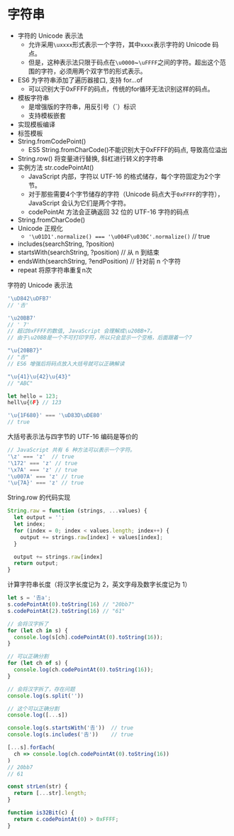 # 字符串

- 字符的 Unicode 表示法
  - 允许采用`\uxxxx`形式表示一个字符，其中`xxxx`表示字符的 Unicode 码点。
  - 但是，这种表示法只限于码点在`\u0000`~`\uFFFF`之间的字符。超出这个范围的字符，必须用两个双字节的形式表示。
- ES6 为字符串添加了遍历器接口, 支持 for...of
  - 可以识别大于0xFFFF的码点，传统的for循环无法识别这样的码点。
- 模板字符串
  - 是增强版的字符串，用反引号（`）标识
  - 支持模板嵌套
- 实现模板编译
- 标签模板
- String.fromCodePoint()
  - ES5 String.fromCharCode()不能识别大于0xFFFF的码点, 导致高位溢出
- String.row() 将变量进行替换, 斜杠进行转义的字符串
- 实例方法 str.codePointAt()
  - JavaScript 内部，字符以 UTF-16 的格式储存，每个字符固定为2个字节。
  - 对于那些需要4个字节储存的字符（Unicode 码点大于`0xFFFF`的字符），JavaScript 会认为它们是两个字符。
  - codePointAt 方法会正确返回 32 位的 UTF-16 字符的码点
- String.fromCharCode()
- Unicode 正规化
  - `'\u01D1'.normalize() === '\u004F\u030C'.normalize()` // true
- includes(searchString, ?position)
- startsWith(searchString, ?position)   // 从 n 到结束
- endsWith(searchString, ?endPosition)  // 针对前 n 个字符
- repeat 将原字符串重复n次

字符的 Unicode 表示法

```js
'\uD842\uDFB7'
// '𠮷'

'\u20BB7'
// ' 7'
// 超过0xFFFF的数值, JavaScript 会理解成\u20BB+7。
// 由于\u20BB是一个不可打印字符，所以只会显示一个空格，后面跟着一个7

"\u{20BB7}"
// "𠮷"
// ES6 增强后将码点放入大括号就可以正确解读

"\u{41}\u{42}\u{43}"
// "ABC"

let hello = 123;
hell\u{6F} // 123

'\u{1F680}' === '\uD83D\uDE80'
// true
```

大括号表示法与四字节的 UTF-16 编码是等价的

```js
// JavaScript 共有 6 种方法可以表示一个字符。
'\z' === 'z'  // true
'\172' === 'z' // true
'\x7A' === 'z' // true
'\u007A' === 'z' // true
'\u{7A}' === 'z' // true
```

String.row 的代码实现

```js
String.raw = function (strings, ...values) {
  let output = '';
  let index;
  for (index = 0; index < values.length; index++) {
    output += strings.raw[index] + values[index];
  }

  output += strings.raw[index]
  return output;
}
```

计算字符串长度（将汉字长度记为 2，英文字母及数字长度记为 1）

```js
let s = '𠮷a';
s.codePointAt(0).toString(16) // "20bb7"
s.codePointAt(2).toString(16) // "61"

// 会将汉字拆了
for (let ch in s) {
  console.log(s[ch].codePointAt(0).toString(16));
}

// 可以正确分割
for (let ch of s) {
  console.log(ch.codePointAt(0).toString(16));
}

// 会将汉字拆了，存在问题
console.log(s.split(''))

// 这个可以正确分割
console.log([...s])

console.log(s.startsWith('𠮷'))  // true
console.log(s.includes('𠮷'))    // true

[...s].forEach(
  ch => console.log(ch.codePointAt(0).toString(16))
)
// 20bb7
// 61

const strLen(str) {
  return [...str].length;
}

function is32Bit(c) {
  return c.codePointAt(0) > 0xFFFF;
}
```
